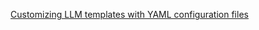 [Customizing LLM templates with YAML configuration files](https://pathway.com/developers/user-guide/llm-xpack/yaml-templates)
